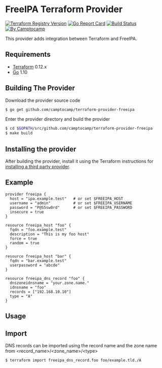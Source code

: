 FreeIPA Terraform Provider
==========================

[![Terraform Registry Version](https://img.shields.io/badge/dynamic/json?color=blue&label=registry&query=%24.version&url=https%3A%2F%2Fregistry.terraform.io%2Fv1%2Fproviders%2Fcamptocamp%2Ffreeipa)](https://registry.terraform.io/providers/camptocamp/freeipa)
[![Go Report Card](https://goreportcard.com/badge/github.com/camptocamp/terraform-provider-freeipa)](https://goreportcard.com/report/github.com/camptocamp/terraform-provider-freeipa)
[![Build Status](https://travis-ci.org/camptocamp/terraform-provider-freeipa.svg?branch=master)](https://travis-ci.org/camptocamp/terraform-provider-freeipa)
[![By Camptocamp](https://img.shields.io/badge/by-camptocamp-fb7047.svg)](http://www.camptocamp.com)

This provider adds integration between Terraform and FreeIPA.

Requirements
------------

-	[Terraform](https://www.terraform.io/downloads.html) 0.12.x
-	[Go](https://golang.org/doc/install) 1.10


Building The Provider
---------------------

Download the provider source code

```sh
$ go get github.com/camptocamp/terraform-provider-freeipa
```

Enter the provider directory and build the provider

```sh
$ cd $GOPATH/src/github.com/camptocamp/terraform-provider-freeipa
$ make build
```

Installing the provider
-----------------------

After building the provider, install it using the Terraform instructions for [installing a third party provider](https://www.terraform.io/docs/configuration/providers.html#third-party-plugins).

Example
----------------------

```hcl
provider freeipa {
  host = "ipa.example.test"   # or set $FREEIPA_HOST
  username = "admin"          # or set $FREEIPA_USERNAME
  password = "P@S5sw0rd"      # or set $FREEIPA_PASSWORD
  insecure = true
}

resource freeipa_host "foo" {
  fqdn = "foo.example.test"
  description = "This is my foo host"
  force = true
  random = true
}

resource freeipa_host "bar" {
  fqdn = "bar.example.test"
  userpassword = "abcde"
}

resource freeipa_dns_record "foo" {
  dnszoneidnsname = "your.zone.name."
  idnsname = "foo"
  records = ["192.168.10.10"]
  type = "A"
}
```

Usage
----------------------


Import
------

DNS records can be imported using the record name and the zone name from <record_name>/<zone_name>/\<type\>

```
$ terraform import freeipa_dns_record.foo foo/example.tld./A
```
